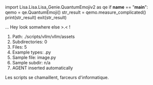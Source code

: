 
import Lisa.Lisa.Lisa_Genie.QuantumEmojiv2 as qe
if __name__ == "__main__":
  qemo = qe.QuantumEmoji()
  str_result = qemo.measure_complicated()
  print(str_result)
  exit(str_result)

... Hey look somwhere else >.< !

1. Path: ./scripts/vllm/vllm/assets
2. Subdirectories: 0
3. Files: 5
4. Example types: .py
5. Sample file: image.py
6. Sample subdir: n/a
7. AGENT inserted automatically

Les scripts se chamaillent, farceurs d'informatique.
